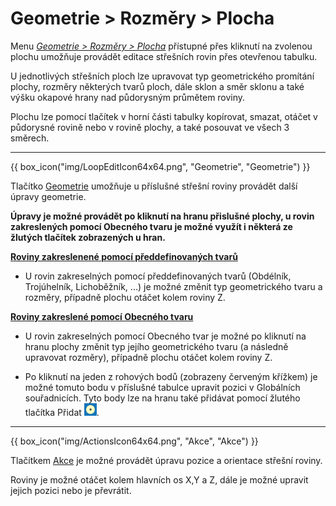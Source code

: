 
# Geometrie &gt; Rozměry &gt; Plocha

<p>Menu <u><i>Geometrie &gt; Rozměry &gt; Plocha</i></u> přístupné přes kliknutí na zvolenou plochu umožňuje provádět editace střešních rovin přes otevřenou tabulku.</p>

<p>
U jednotlivých střešních ploch lze upravovat typ geometrického promítání plochy, rozměry některých tvarů ploch, dále sklon a směr sklonu a také výšku okapové hrany nad půdorysným průmětem roviny.
</p>

<p>
Plochu lze pomocí tlačítek v horní části tabulky kopírovat, smazat, otáčet v půdorysné rovině nebo v rovině plochy, a také posouvat ve všech 3 směrech.
</p>

<hr class="main">

{{ box_icon("img/LoopEditIcon64x64.png", "Geometrie", "Geometrie") }}

<p>
Tlačítko <u>Geometrie</u> umožňuje u příslušné střešní roviny provádět další úpravy geometrie. 
</p>

<p>
<b>
Úpravy je možné provádět po kliknutí na hranu přislušné plochy, u rovin zakreslených pomocí Obecného tvaru je možné využít i některá ze žlutých tlačítek zobrazených u hran.
</b>
</p>

<p><b><u>Roviny zakreslenené pomocí předdefinovaných tvarů</u></b></p>

<ul>
<li>
<p>
U rovin zakreselných pomocí předdefinovaných tvarů (Obdélník, Trojúhelník, Lichoběžník, ...) je možné změnit typ geometrického tvaru a rozměry, případně plochu otáčet kolem roviny Z.
</p>
</li>
</ul>

<p><b><u>Roviny zakreslené pomocí Obecného tvaru</u></b></p>

<ul>
<li>
<p>
U rovin zakreselných pomocí Obecného tvar je možné po kliknutí na hranu plochy změnit typ jejího geometrického tvaru (a následně upravovat rozměry), případně plochu otáčet kolem roviny Z.
</p>
</li>
<li>
<p>
Po kliknutí na jeden z rohových bodů (zobrazeny červeným křížkem) je možné tomuto bodu v příslušné tabulce upravit pozici v Globálních souřadnicích.
Tyto body lze na hranu také přidávat pomocí žlutého tlačítka Přidat 
<img src="img/AddButtonRound.png" alt="AddButtonRound.png" width="20">.</p>

</ul>

<hr class="main">

{{ box_icon("img/ActionsIcon64x64.png", "Akce", "Akce") }}

<p>
Tlačítkem <u>Akce</u> je možné provádět úpravu pozice a orientace střešní roviny.
</p>

<p>
Roviny je možné otáčet kolem hlavních os X,Y a Z, dále je možné upravit jejich pozici nebo je převrátit.
</p>

